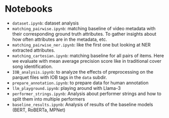 # Notebooks
- `dataset.ipynb`: dataset analysis
- `matching_pairwise.ipynb`: matching baseline of video metadata with their corresponding ground truth attributes. To gather insights about how often attributes are in the metadata, etc.
- `matching_pairwise_ner.ipynb`: like the first one but looking at NER extracted attributes. 
- `matching_cartesian.ipynb`: matching baseline for all pairs of items. Here we evaluate with mean average precision score like in traditional cover song identification.
- `IOB_analysis.ipynb`: to analyze the effects of preprocessing on the parquet files with IOB tags in the `data` subdir. 
- `prepare_annotation.ipynb`: to prepare data for human annotation 
- `llm_playground.ipynb`: playing around with Llama-3
- `performer_strings.ipynb`: Analysis about performer strings and how to split them into multiple performers
- `baseline_results.ipynb`: Analysis of results of the baseline models (BERT, RoBERTa, MPNet)

